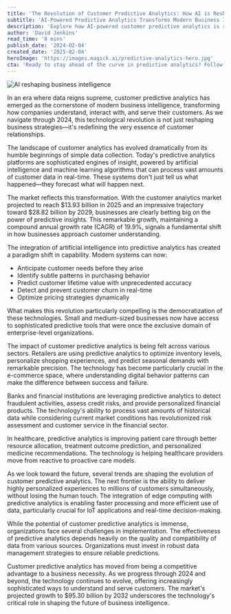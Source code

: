 ```yaml
---
title: 'The Revolution of Customer Predictive Analytics: How AI is Reshaping Business Intelligence in 2024'
subtitle: 'AI-Powered Predictive Analytics Transforms Modern Business Intelligence'
description: 'Explore how AI-powered customer predictive analytics is revolutionizing business intelligence in 2024. With market growth projected to reach $28.82 billion by 2029, discover how this technology is transforming customer relationships and enabling businesses to make data-driven decisions with unprecedented accuracy.'
author: 'David Jenkins'
read_time: '8 mins'
publish_date: '2024-02-04'
created_date: '2025-02-04'
heroImage: 'https://images.magick.ai/predictive-analytics-hero.jpg'
cta: 'Ready to stay ahead of the curve in predictive analytics? Follow us on LinkedIn at MagickAI for exclusive insights, industry updates, and cutting-edge developments in AI-powered business intelligence.'
---
```


![AI reshaping business intelligence](https://i.magick.ai/PIXE/1738659263940_magick_img.webp)

In an era where data reigns supreme, customer predictive analytics has emerged as the cornerstone of modern business intelligence, transforming how companies understand, interact with, and serve their customers. As we navigate through 2024, this technological revolution is not just reshaping business strategies—it's redefining the very essence of customer relationships.

The landscape of customer analytics has evolved dramatically from its humble beginnings of simple data collection. Today's predictive analytics platforms are sophisticated engines of insight, powered by artificial intelligence and machine learning algorithms that can process vast amounts of customer data in real-time. These systems don't just tell us what happened—they forecast what will happen next.

The market reflects this transformation. With the customer analytics market projected to reach $13.93 billion in 2025 and an impressive trajectory toward $28.82 billion by 2029, businesses are clearly betting big on the power of predictive insights. This remarkable growth, maintaining a compound annual growth rate (CAGR) of 19.9%, signals a fundamental shift in how businesses approach customer understanding.

The integration of artificial intelligence into predictive analytics has created a paradigm shift in capability. Modern systems can now:
- Anticipate customer needs before they arise
- Identify subtle patterns in purchasing behavior
- Predict customer lifetime value with unprecedented accuracy
- Detect and prevent customer churn in real-time
- Optimize pricing strategies dynamically

What makes this revolution particularly compelling is the democratization of these technologies. Small and medium-sized businesses now have access to sophisticated predictive tools that were once the exclusive domain of enterprise-level organizations.

The impact of customer predictive analytics is being felt across various sectors. Retailers are using predictive analytics to optimize inventory levels, personalize shopping experiences, and predict seasonal demands with remarkable precision. The technology has become particularly crucial in the e-commerce space, where understanding digital behavior patterns can make the difference between success and failure.

Banks and financial institutions are leveraging predictive analytics to detect fraudulent activities, assess credit risks, and provide personalized financial products. The technology's ability to process vast amounts of historical data while considering current market conditions has revolutionized risk assessment and customer service in the financial sector.

In healthcare, predictive analytics is improving patient care through better resource allocation, treatment outcome prediction, and personalized medicine recommendations. The technology is helping healthcare providers move from reactive to proactive care models.

As we look toward the future, several trends are shaping the evolution of customer predictive analytics. The next frontier is the ability to deliver highly personalized experiences to millions of customers simultaneously, without losing the human touch. The integration of edge computing with predictive analytics is enabling faster processing and more efficient use of data, particularly crucial for IoT applications and real-time decision-making.

While the potential of customer predictive analytics is immense, organizations face several challenges in implementation. The effectiveness of predictive analytics depends heavily on the quality and compatibility of data from various sources. Organizations must invest in robust data management strategies to ensure reliable predictions.

Customer predictive analytics has moved from being a competitive advantage to a business necessity. As we progress through 2024 and beyond, the technology continues to evolve, offering increasingly sophisticated ways to understand and serve customers. The market's projected growth to $95.30 billion by 2032 underscores the technology's critical role in shaping the future of business intelligence.